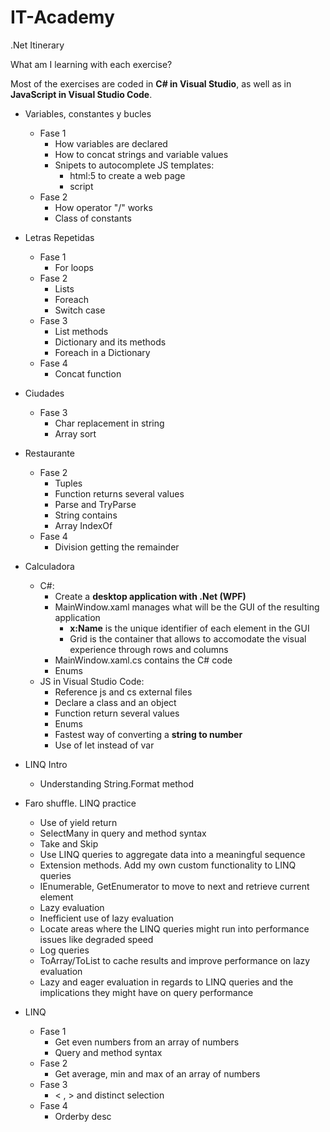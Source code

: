 # IT-Academy
.Net Itinerary

What am I learning with each exercise?

Most of the exercises are coded in <strong>C# in Visual Studio</strong>, as well as in <strong>JavaScript in Visual Studio Code</strong>.
- Variables, constantes y bucles
	- Fase 1
		- How variables are declared
		- How to concat strings and variable values
		- Snipets to autocomplete JS templates:
			- html:5 to create a web page
			- script
	- Fase 2
		- How operator "/" works
		- Class of constants
- Letras Repetidas
	- Fase 1
		- For loops
	- Fase 2
		- Lists
		- Foreach
		- Switch case
	- Fase 3
		- List methods
		- Dictionary and its methods
		- Foreach in a Dictionary 
	- Fase 4
		- Concat function
- Ciudades
	- Fase 3
		- Char replacement in string
		- Array sort 
- Restaurante
	- Fase 2
		- Tuples
		- Function returns several values
		- Parse and TryParse
		- String contains
		- Array IndexOf
	- Fase 4
		- Division getting the remainder
		
- Calculadora
	- C#:
		- Create a <strong>desktop application with .Net (WPF)</strong>
		- MainWindow.xaml manages what will be the GUI of the resulting application
			- <strong>x:Name</strong> is the unique identifier of each element in the GUI
			- Grid is the container that allows to accomodate the visual experience through rows and columns
		- MainWindow.xaml.cs contains the C# code
		- Enums
	- JS in Visual Studio Code:
		- Reference js and cs external files
		- Declare a class and an object
		- Function return several values
		- Enums
		- Fastest way of converting a <strong>string to number</strong>
		- Use of let instead of var
- LINQ Intro
	- Understanding String.Format method 
- Faro shuffle. LINQ practice
	- Use of yield return
	- SelectMany in query and method syntax
	- Take and Skip
	- Use LINQ queries to aggregate data into a meaningful sequence
	- Extension methods. Add my own custom functionality to LINQ queries
	- IEnumerable<T>, GetEnumerator to move to next and retrieve current element
	- Lazy evaluation
	- Inefficient use of lazy evaluation
	- Locate areas where the LINQ queries might run into performance issues like degraded speed
	- Log queries
	- ToArray/ToList to cache results and improve performance on lazy evaluation
	- Lazy and eager evaluation in regards to LINQ queries and the implications they might have on query performance
- LINQ
	- Fase 1
		- Get even numbers from an array of numbers
		- Query and method syntax
	- Fase 2
		- Get average, min and max of an array of numbers
	- Fase 3
		- < , > and distinct selection
	- Fase 4 
		- Orderby desc
